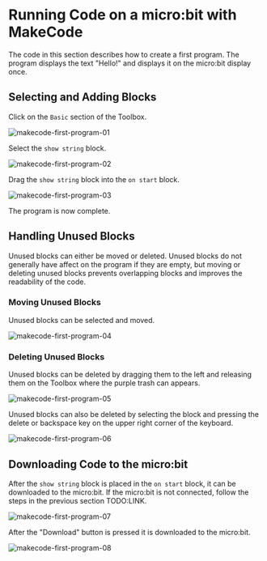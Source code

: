 # Running Code on a micro:bit with MakeCode

The code in this section describes how to create a first program. The program displays the text "Hello!" and displays it on the micro:bit display once.

## Selecting and Adding Blocks

Click on the `Basic` section of the Toolbox.

![makecode-first-program-01](assets/makecode-first-program-01.png)

Select the `show string` block.

![makecode-first-program-02](assets/makecode-first-program-02.png)

Drag the `show string` block into the `on start` block.

![makecode-first-program-03](assets/makecode-first-program-03.gif)

The program is now complete.

## Handling Unused Blocks

Unused blocks can either be moved or deleted. Unused blocks do not generally have affect on the program if they are empty, but moving or deleting unused blocks prevents overlapping blocks and improves the readability of the code.

### Moving Unused Blocks

Unused blocks can be selected and moved.

![makecode-first-program-04](assets/makecode-first-program-04.gif)

### Deleting Unused Blocks

Unused blocks can be deleted by dragging them to the left and releasing them on the Toolbox where the purple trash can appears.

![makecode-first-program-05](assets/makecode-first-program-05.gif)

Unused blocks can also be deleted by selecting the block and pressing the delete or backspace key on the upper right corner of the keyboard.

![makecode-first-program-06](assets/makecode-first-program-06.gif)

## Downloading Code to the micro:bit

After the `show string` block is placed in the `on start` block, it can be downloaded to the micro:bit. If the micro:bit is not connected, follow the steps in the previous section TODO:LINK.

![makecode-first-program-07](assets/makecode-first-program-07.png)

After the "Download" button is pressed it is downloaded to the micro:bit.

![makecode-first-program-08](assets/makecode-first-program-08.png)
